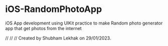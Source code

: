 # iOS-RandomPhotoApp
iOS App development using UIKit practice to make Random photo generator app that get photos from the internet

//
//
//  Created by Shubham Lekhak on 29/01/2023.
